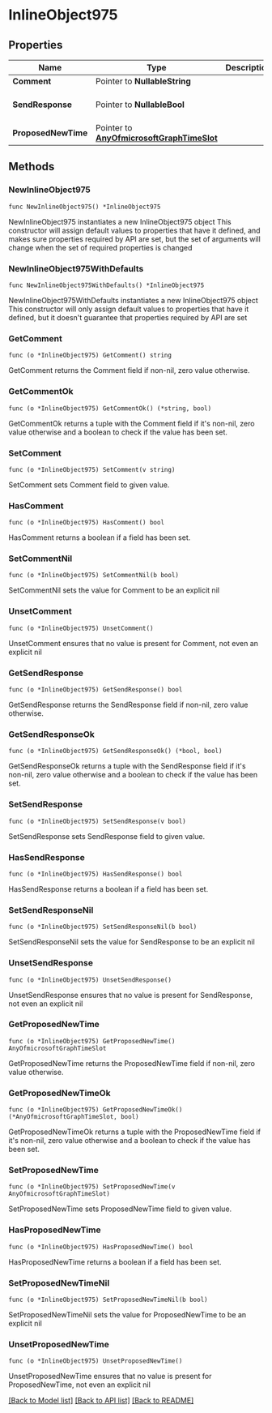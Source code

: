 # InlineObject975

## Properties

Name | Type | Description | Notes
------------ | ------------- | ------------- | -------------
**Comment** | Pointer to **NullableString** |  | [optional] 
**SendResponse** | Pointer to **NullableBool** |  | [optional] [default to false]
**ProposedNewTime** | Pointer to [**AnyOfmicrosoftGraphTimeSlot**](anyOf&lt;microsoft.graph.timeSlot&gt;.md) |  | [optional] 

## Methods

### NewInlineObject975

`func NewInlineObject975() *InlineObject975`

NewInlineObject975 instantiates a new InlineObject975 object
This constructor will assign default values to properties that have it defined,
and makes sure properties required by API are set, but the set of arguments
will change when the set of required properties is changed

### NewInlineObject975WithDefaults

`func NewInlineObject975WithDefaults() *InlineObject975`

NewInlineObject975WithDefaults instantiates a new InlineObject975 object
This constructor will only assign default values to properties that have it defined,
but it doesn't guarantee that properties required by API are set

### GetComment

`func (o *InlineObject975) GetComment() string`

GetComment returns the Comment field if non-nil, zero value otherwise.

### GetCommentOk

`func (o *InlineObject975) GetCommentOk() (*string, bool)`

GetCommentOk returns a tuple with the Comment field if it's non-nil, zero value otherwise
and a boolean to check if the value has been set.

### SetComment

`func (o *InlineObject975) SetComment(v string)`

SetComment sets Comment field to given value.

### HasComment

`func (o *InlineObject975) HasComment() bool`

HasComment returns a boolean if a field has been set.

### SetCommentNil

`func (o *InlineObject975) SetCommentNil(b bool)`

 SetCommentNil sets the value for Comment to be an explicit nil

### UnsetComment
`func (o *InlineObject975) UnsetComment()`

UnsetComment ensures that no value is present for Comment, not even an explicit nil
### GetSendResponse

`func (o *InlineObject975) GetSendResponse() bool`

GetSendResponse returns the SendResponse field if non-nil, zero value otherwise.

### GetSendResponseOk

`func (o *InlineObject975) GetSendResponseOk() (*bool, bool)`

GetSendResponseOk returns a tuple with the SendResponse field if it's non-nil, zero value otherwise
and a boolean to check if the value has been set.

### SetSendResponse

`func (o *InlineObject975) SetSendResponse(v bool)`

SetSendResponse sets SendResponse field to given value.

### HasSendResponse

`func (o *InlineObject975) HasSendResponse() bool`

HasSendResponse returns a boolean if a field has been set.

### SetSendResponseNil

`func (o *InlineObject975) SetSendResponseNil(b bool)`

 SetSendResponseNil sets the value for SendResponse to be an explicit nil

### UnsetSendResponse
`func (o *InlineObject975) UnsetSendResponse()`

UnsetSendResponse ensures that no value is present for SendResponse, not even an explicit nil
### GetProposedNewTime

`func (o *InlineObject975) GetProposedNewTime() AnyOfmicrosoftGraphTimeSlot`

GetProposedNewTime returns the ProposedNewTime field if non-nil, zero value otherwise.

### GetProposedNewTimeOk

`func (o *InlineObject975) GetProposedNewTimeOk() (*AnyOfmicrosoftGraphTimeSlot, bool)`

GetProposedNewTimeOk returns a tuple with the ProposedNewTime field if it's non-nil, zero value otherwise
and a boolean to check if the value has been set.

### SetProposedNewTime

`func (o *InlineObject975) SetProposedNewTime(v AnyOfmicrosoftGraphTimeSlot)`

SetProposedNewTime sets ProposedNewTime field to given value.

### HasProposedNewTime

`func (o *InlineObject975) HasProposedNewTime() bool`

HasProposedNewTime returns a boolean if a field has been set.

### SetProposedNewTimeNil

`func (o *InlineObject975) SetProposedNewTimeNil(b bool)`

 SetProposedNewTimeNil sets the value for ProposedNewTime to be an explicit nil

### UnsetProposedNewTime
`func (o *InlineObject975) UnsetProposedNewTime()`

UnsetProposedNewTime ensures that no value is present for ProposedNewTime, not even an explicit nil

[[Back to Model list]](../README.md#documentation-for-models) [[Back to API list]](../README.md#documentation-for-api-endpoints) [[Back to README]](../README.md)


